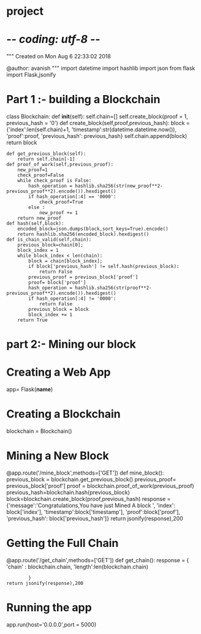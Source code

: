 # project
# -*- coding: utf-8 -*-
"""
Created on Mon Aug  6 22:33:02 2018

@author: avanish
"""
import datetime
import hashlib
import json
from flask import Flask,jsonify


# Part 1 :-  building a Blockchain

class Blockchain:
    def __init__(self):
        self.chain=[]
        self.create_block(proof = 1, previous_hash = '0')
    def create_block(self,proof,previous_hash):
        block = {'index':len(self.chain)+1,
                 'timestamp':str(datetime.datetime.now()),
                 'proof':proof,
                  'previous_hash': previous_hash}
        self.chain.append(block)
        return block
    
    def get_previous_block(self):
        return self.chain[-1]
    def proof_of_work(self,previous_proof):
        new_proof=1
        check_proof=False
        while check_proof is False:
            hash_operation = hashlib.sha256(str(new_proof**2-previous_proof**2).encode()).hexdigest()
            if hash_operation[:4] == '0000':
                check_proof=True
            else :
                new_proof += 1
        return new_proof
    def hash(self,block):
        encoded_block=json.dumps(block,sort_keys=True).encode()
        return hashlib.sha256(encoded_block).hexdigest()
    def is_chain_valid(self,chain):
        previous_block=chain[0];
        block_index = 1
        while block_index < len(chain):
            block = chain[block_index];
            if block['previous_hash'] != self.hash(previous_block):
                return False
            previous_proof = previous_block['proof']
            proof= block['proof']
            hash_operation = hashlib.sha256(str(proof**2-previous_proof**2).encode()).hexdigest()
            if hash_operation[:4] != '0000':
                return False
            previous_block = block
            block_index += 1
        return True
# part 2:- Mining our block

# Creating a Web App

app= Flask(__name__)


# Creating a Blockchain

blockchain = Blockchain()

# Mining a New Block

@app.route('/mine_block',methods=['GET'])
def mine_block():
    previous_block = blockchain.get_previous_block()
    previous_proof=  previous_block['proof']
    proof = blockchain.proof_of_work(previous_proof)
    previous_hash=blockchain.hash(previous_block)
    block=blockchain.create_block(proof,previous_hash)
    response = {'message':'Congratulations,You have just Mined A block ',
                'index': block['index'],
                 'timestamp':block['timestamp'],
                 'proof':block['proof'],
                  'previous_hash': block['previous_hash']}
    return jsonify(response),200

# Getting the Full Chain

@app.route('/get_chain',methods=['GET'])
def get_chain():
    response = { 'chain' : blockchain.chain,
                  'length':len(blockchain.chain)
            
            }
    return jsonify(response),200
# Running the app
app.run(host='0.0.0.0',port = 5000)
